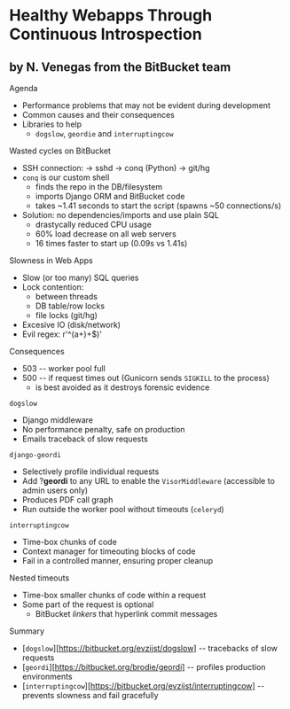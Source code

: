 # Healthy Webapps Through Continuous Introspection
## by N. Venegas from the BitBucket team

Agenda

- Performance problems that may not be evident during development
- Common causes and their consequences
- Libraries to help
  * `dogslow`, `geordie` and `interruptingcow`

Wasted cycles on BitBucket

- SSH connection: -> sshd -> conq (Python) -> git/hg
- `conq` is our custom shell
  * finds the repo in the DB/filesystem
  * imports Django ORM and BitBucket code
  * takes ~1.41 seconds to start the script (spawns ~50 connections/s)
- Solution: no dependencies/imports and use plain SQL
  * drastycally reduced CPU usage
  * 60% load decrease on all web servers
  * 16 times faster to start up (0.09s vs 1.41s)

Slowness in Web Apps

- Slow (or too many) SQL queries
- Lock contention:
  * between threads
  * DB table/row locks
  * file locks (git/hg)
- Excesive IO (disk/network)
- Evil regex: r'^(a+)+$)'

Consequences

- 503 -- worker pool full
- 500 -- if request times out (Gunicorn sends `SIGKILL` to the process)
  * is best avoided as it destroys forensic evidence

`dogslow`

- Django middleware
- No performance penalty, safe on production
- Emails traceback of slow requests

`django-geordi`

- Selectively profile individual requests
- Add ?__geordi__ to any URL to enable the `VisorMiddleware` (accessible to
  admin users only)
- Produces PDF call graph
- Run outside the worker pool without timeouts (`celeryd`)

`interruptingcow`

- Time-box chunks of code
- Context manager for timeouting blocks of code
- Fail in a controlled manner, ensuring proper cleanup

Nested timeouts

- Time-box smaller chunks of code within a request
- Some part of the request is optional
  * BitBucket *linkers* that hyperlink commit messages

Summary

- [`dogslow`][https://bitbucket.org/evzijst/dogslow] -- tracebacks of slow requests
- [`geordi`][https://bitbucket.org/brodie/geordi] -- profiles production environments
- [`interruptingcow`][https://bitbucket.org/evzijst/interruptingcow] -- prevents slowness and fail gracefully
